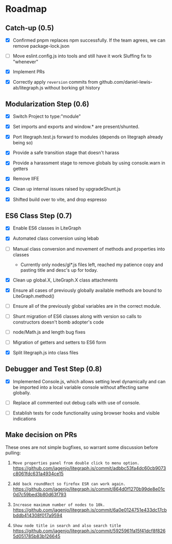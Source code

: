 
# Roadmap

## Catch-up (0.5)

- [x] Confirmed pnpm replaces npm successfully.  If the team agrees, we can remove package-lock.json

- [ ] Move eslint.config.js into tools and still have it work
    Sluffing fix to "whenever"

- [x] Implement PRs

- [x] Correctly apply `reversion` commits from github.com/daniel-lewis-ab/litegraph.js without borking git history

## Modularization Step (0.6)

- [x] Switch Project to type:"module"

- [x] Set imports and exports and window.* are present/shunted.

- [x] Port litegraph.test.js forward to modules (depends on litegraph already being so)

- [x] Provide a safe transition stage that doesn't harass

- [x] Provide a harassment stage to remove globals by using console.warn in getters

- [x] Remove IIFE

- [x] Clean up internal issues raised by upgradeShunt.js

- [x] Shifted build over to vite, and drop espresso

## ES6 Class Step (0.7)

- [x] Enable ES6 classes in LiteGraph

- [x] Automated class conversion using lebab

- [ ] Manual class conversion and movement of methods and properties into classes
    * Currently only nodes/gl*.js files left, reached my patience copy and pasting title and desc's up for today.

- [x] Clean up global.X, LiteGraph.X class attachments

- [x] Ensure all cases of previously globally available methods are bound to LiteGraph.method()

- [ ] Ensure all of the previously global variables are in the correct module.

- [ ] Shunt migration of ES6 classes along with version so calls to constructors doesn't bomb adopter's code

- [ ] node/Math.js and length bug fixes

- [ ] Migration of getters and setters to ES6 form

- [x] Split litegraph.js into class files

## Debugger and Test Step (0.8)

- [x] Implemented Console.js, which allows setting level dynamically and can be imported into a local variable console without affecting same globally.

- [ ] Replace all commented out debug calls with use of console.

- [ ] Establish tests for code functionality using browser hooks and visible indications

## Make decision on PRs

These ones are not simple bugfixes, so warrant some discussion before pulling:

1. `Move properties panel from double click to menu option.` https://github.com/jagenjo/litegraph.js/commit/adbbc53fa4dc60cb9073c8061fdc631a4934ce15

2. `Add back roundRect so firefox ESR can work again.` https://github.com/jagenjo/litegraph.js/commit/864d0f1270b99de8e01c0d7c59bed3b80d63f793

3. `Increase maximum number of nodes to 10k.`
https://github.com/jagenjo/litegraph.js/commit/6a0e0124751e433dc17cbbddb414308f017a9594

4. `Show node title in search and also search title`
https://github.com/jagenjo/litegraph.js/commit/5925961fa15f41dcf8f8265d051785b83b126645

